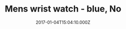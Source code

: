 ---
title: Mens wrist watch - blue, No
date: 2017-01-04T15:04:10.000Z
price: 45
sales_price: 
categories: ["Accessories"]
image: ["/img/uploads/2018/09/hoodie-blue-1.jpg"]
---